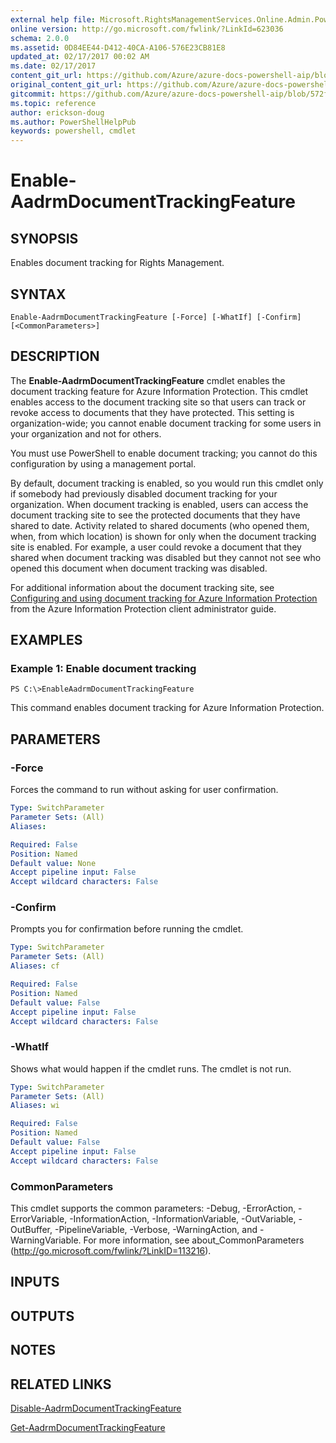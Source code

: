 ```yaml
---
external help file: Microsoft.RightsManagementServices.Online.Admin.PowerShell.dll-Help.xml
online version: http://go.microsoft.com/fwlink/?LinkId=623036
schema: 2.0.0
ms.assetid: 0D84EE44-D412-40CA-A106-576E23CB81E8
updated_at: 02/17/2017 00:02 AM
ms.date: 02/17/2017
content_git_url: https://github.com/Azure/azure-docs-powershell-aip/blob/master/Azure%20Information%20Protection/AADRM/vlatest/Enable-AadrmDocumentTrackingFeature.md
original_content_git_url: https://github.com/Azure/azure-docs-powershell-aip/blob/master/Azure%20Information%20Protection/AADRM/vlatest/Enable-AadrmDocumentTrackingFeature.md
gitcommit: https://github.com/Azure/azure-docs-powershell-aip/blob/572fba461b5027bfccd8712f78d52c7a02e88f01
ms.topic: reference
author: erickson-doug
ms.author: PowerShellHelpPub
keywords: powershell, cmdlet
---
```


# Enable-AadrmDocumentTrackingFeature

## SYNOPSIS
Enables document tracking for Rights Management.

## SYNTAX

```
Enable-AadrmDocumentTrackingFeature [-Force] [-WhatIf] [-Confirm] [<CommonParameters>]
```

## DESCRIPTION
The **Enable-AadrmDocumentTrackingFeature** cmdlet enables the document tracking feature for Azure Information Protection. This cmdlet enables access to the document tracking site so that users can track or revoke access to documents that they have protected. This setting is organization-wide; you cannot enable document tracking for some users in your organization and not for others.

You must use PowerShell to enable document tracking; you cannot do this configuration by using a management portal.

By default, document tracking is enabled, so you would run this cmdlet only if somebody had previously disabled document tracking for your organization. When document tracking is enabled, users can access the document tracking site to see the protected documents that they have shared to date. Activity related to shared documents (who opened them, when, from which location) is shown for only when the document tracking site is enabled. For example, a user could revoke a document that they shared when document tracking was disabled but they cannot not see who opened this document when document tracking was disabled.

For additional information about the document tracking site, see [Configuring and using document tracking for Azure Information Protection](https://docs.microsoft.com/information-protection/rms-client/client-admin-guide-document-tracking) from the Azure Information Protection client administrator guide.

## EXAMPLES

### Example 1: Enable document tracking
```
PS C:\>EnableAadrmDocumentTrackingFeature
```

This command enables document tracking for Azure Information Protection.

## PARAMETERS

### -Force
Forces the command to run without asking for user confirmation.

```yaml
Type: SwitchParameter
Parameter Sets: (All)
Aliases:

Required: False
Position: Named
Default value: None
Accept pipeline input: False
Accept wildcard characters: False
```

### -Confirm
Prompts you for confirmation before running the cmdlet.

```yaml
Type: SwitchParameter
Parameter Sets: (All)
Aliases: cf

Required: False
Position: Named
Default value: False
Accept pipeline input: False
Accept wildcard characters: False
```

### -WhatIf
Shows what would happen if the cmdlet runs. The cmdlet is not run.

```yaml
Type: SwitchParameter
Parameter Sets: (All)
Aliases: wi

Required: False
Position: Named
Default value: False
Accept pipeline input: False
Accept wildcard characters: False
```

### CommonParameters
This cmdlet supports the common parameters: -Debug, -ErrorAction, -ErrorVariable, -InformationAction, -InformationVariable, -OutVariable, -OutBuffer, -PipelineVariable, -Verbose, -WarningAction, and -WarningVariable. For more information, see about_CommonParameters (http://go.microsoft.com/fwlink/?LinkID=113216).

## INPUTS

## OUTPUTS

## NOTES

## RELATED LINKS

[Disable-AadrmDocumentTrackingFeature](./Disable-AadrmDocumentTrackingFeature.md)

[Get-AadrmDocumentTrackingFeature](./Get-AadrmDocumentTrackingFeature.md)

